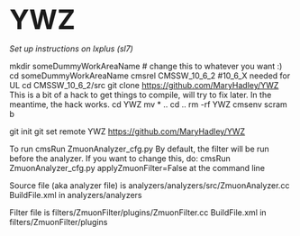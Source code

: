 <font size="10"> **YWZ**</font> 


*Set up instructions on lxplus (sl7)*  

mkdir someDummyWorkAreaName # change this to whatever you want :)
cd someDummyWorkAreaName
cmsrel CMSSW_10_6_2 #10_6_X needed for UL
cd CMSSW_10_6_2/src
git clone https://github.com/MaryHadley/YWZ
This is a bit of a hack to get things to compile, will try to fix later. In the meantime, the hack works.
cd YWZ
mv * ..
cd ..
rm -rf YWZ
cmsenv
scram b

git init
git set remote YWZ https://github.com/MaryHadley/YWZ

To run
cmsRun ZmuonAnalyzer_cfg.py
By default, the filter will be run before the analyzer. If you want to change this, do:
cmsRun ZmuonAnalyzer_cfg.py applyZmuonFilter=False at the command line

Source file (aka analyzer file) is analyzers/analyzers/src/ZmuonAnalyzer.cc
BuildFile.xml in analyzers/analyzers

Filter file is filters/ZmuonFilter/plugins/ZmuonFilter.cc
BuildFile.xml in filters/ZmuonFilter/plugins



